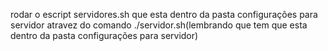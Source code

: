 rodar o escript servidores.sh que esta dentro da pasta configurações para servidor atravez do comando ./servidor.sh(lembrando que tem que esta dentro da pasta configurações para servidor)
